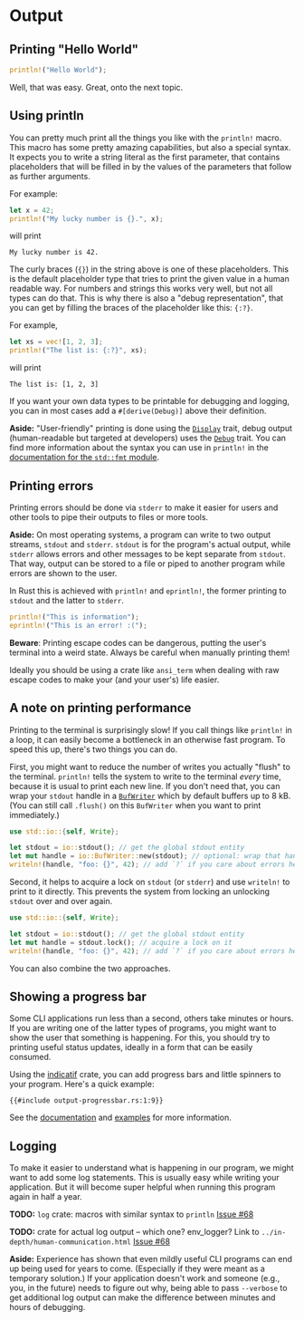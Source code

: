 # Output

## Printing "Hello World"

```rust
println!("Hello World");
```

Well, that was easy.
Great, onto the next topic.

## Using println

You can pretty much print all the things you like
with the `println!` macro.
This macro has some pretty amazing capabilities,
but also a special syntax.
It expects you to write a string literal as the first parameter,
that contains placeholders that will be filled in
by the values of the parameters that follow as further arguments.

For example:

```rust
let x = 42;
println!("My lucky number is {}.", x);
```

will print

```console
My lucky number is 42.
```

The curly braces (`{}`) in the string above is one of these placeholders.
This is the default placeholder type
that tries to print the given value in a human readable way.
For numbers and strings this works very well,
but not all types can do that.
This is why there is also a "debug representation",
that you can get by filling the braces of the placeholder like this: `{:?}`.

For example,

```rust
let xs = vec![1, 2, 3];
println!("The list is: {:?}", xs);
```

will print

```console
The list is: [1, 2, 3]
```

If you want your own data types to be printable for debugging and logging,
you can in most cases add a `#[derive(Debug)]` above their definition.

<aside>

**Aside:**
"User-friendly" printing is done using the [`Display`] trait,
debug output (human-readable but targeted at developers) uses the [`Debug`] trait.
You can find more information about the syntax you can use in `println!`
in the [documentation for the `std::fmt` module][std::fmt].

[`Display`]: https://doc.rust-lang.org/1.27.2/std/fmt/trait.Display.html
[`Debug`]: https://doc.rust-lang.org/1.27.2/std/fmt/trait.Debug.html
[std::fmt]: https://doc.rust-lang.org/1.27.2/std/fmt/index.html

</aside>

## Printing errors

Printing errors should be done via `stderr`
to make it easier for users
and other tools
to pipe their outputs to files
or more tools.

<aside>

**Aside:**
On most operating systems,
a program can write to two output streams, `stdout` and `stderr`.
`stdout` is for the program's actual output,
while `stderr` allows errors and other messages to be kept separate from `stdout`.
That way,
output can be stored to a file or piped to another program
while errors are shown to the user.

</aside>

In Rust this is achieved
with `println!` and `eprintln!`,
the former printing to `stdout`
and the latter to `stderr`.

```rust
println!("This is information");
eprintln!("This is an error! :(");
```

<aside>

**Beware**: Printing escape codes can be dangerous,
putting the user's terminal into a weird state.
Always be careful when manually printing them!

Ideally you should be using a crate like `ansi_term`
when dealing with raw escape codes
to make your (and your user's) life easier.

</aside>

## A note on printing performance

Printing to the terminal is surprisingly slow!
If you call things like `println!` in a loop,
it can easily become a bottleneck in an otherwise fast program.
To speed this up,
there's two things you can do.

First,
you might want to reduce the number of writes
you actually "flush" to the terminal.
`println!` tells the system to write to the terminal _every_ time,
because it is usual to print each new line.
If you don't need that,
you can wrap your `stdout` handle in a [`BufWriter`]
which by default buffers up to 8 kB.
(You can still call `.flush()` on this `BufWriter`
when you want to print immediately.)

```rust
use std::io::{self, Write};

let stdout = io::stdout(); // get the global stdout entity
let mut handle = io::BufWriter::new(stdout); // optional: wrap that handle in a buffer
writeln!(handle, "foo: {}", 42); // add `?` if you care about errors here
```

Second,
it helps to acquire a lock on `stdout` (or `stderr`)
and use `writeln!` to print to it directly.
This prevents the system from locking an unlocking `stdout` over and over again.

```rust
use std::io::{self, Write};

let stdout = io::stdout(); // get the global stdout entity
let mut handle = stdout.lock(); // acquire a lock on it
writeln!(handle, "foo: {}", 42); // add `?` if you care about errors here
```

You can also combine the two approaches.

[`BufWriter`]: https://doc.rust-lang.org/1.29.0/std/io/struct.BufWriter.html

## Showing a progress bar

Some CLI applications run less than a second,
others take minutes or hours.
If you are writing one of the latter types of programs,
you might want to show the user that something is happening.
For this, you should try to printing useful status updates,
ideally in a form that can be easily consumed.

Using the [indicatif] crate,
you can add progress bars
and little spinners to your program.
Here's a quick example:

```rust,ignore
{{#include output-progressbar.rs:1:9}}
```

See the [documentation][indicatif docs]
and [examples][indicatif examples]
for more information.

[indicatif]: https://crates.io/crates/indicatif
[indicatif docs]: https://docs.rs/indicatif
[indicatif examples]: https://github.com/mitsuhiko/indicatif/tree/master/examples

## Logging

To make it easier to understand what is happening in our program,
we might want to add some log statements.
This is usually easy while writing your application.
But it will become super helpful when running this program again in half a year.

<aside class="todo">

**TODO:**
`log` crate: macros with similar syntax to `println`
[Issue #68](https://github.com/rust-lang-nursery/cli-wg/issues/68)

</aside>

<aside class="todo">

**TODO:**
crate for actual log output – which one?
env_logger?
Link to `../in-depth/human-communication.html`
[Issue #68](https://github.com/rust-lang-nursery/cli-wg/issues/68)

</aside>

<aside>

**Aside:**
Experience has shown that even mildly useful CLI programs can end up being used for years to come.
(Especially if they were meant as a temporary solution.)
If your application doesn't work
and someone (e.g., you, in the future) needs to figure out why,
being able to pass `--verbose` to get additional log output
can make the difference between minutes and hours of debugging.

</aside>
